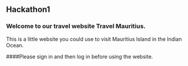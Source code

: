 ## Hackathon1

### Welcome to our travel website Travel Mauritius.

This is a little website you could use to visit Mauritius Island in the Indian Ocean.

####Please sign in and then log in before using the website.
